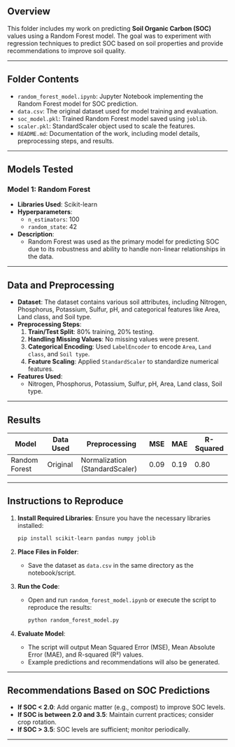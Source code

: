 ## Overview
This folder includes my work on predicting **Soil Organic Carbon (SOC)** values using a Random Forest model. The goal was to experiment with regression techniques to predict SOC based on soil properties and provide recommendations to improve soil quality.

---
## Folder Contents
- `random_forest_model.ipynb`: Jupyter Notebook implementing the Random Forest model for SOC prediction.
- `data.csv`: The original dataset used for model training and evaluation.
- `soc_model.pkl`: Trained Random Forest model saved using `joblib`.
- `scaler.pkl`: StandardScaler object used to scale the features.
- `README.md`: Documentation of the work, including model details, preprocessing steps, and results.

---

## Models Tested

### Model 1: Random Forest
- **Libraries Used**: Scikit-learn
- **Hyperparameters**:
  - `n_estimators`: 100
  - `random_state`: 42
- **Description**: 
  - Random Forest was used as the primary model for predicting SOC due to its robustness and ability to handle non-linear relationships in the data.

---

## Data and Preprocessing
- **Dataset**: The dataset contains various soil attributes, including Nitrogen, Phosphorus, Potassium, Sulfur, pH, and categorical features like Area, Land class, and Soil type.
- **Preprocessing Steps**:
  1. **Train/Test Split**: 80% training, 20% testing.
  2. **Handling Missing Values**: No missing values were present.
  3. **Categorical Encoding**: Used `LabelEncoder` to encode `Area`, `Land class`, and `Soil type`.
  4. **Feature Scaling**: Applied `StandardScaler` to standardize numerical features.
- **Features Used**:
  - Nitrogen, Phosphorus, Potassium, Sulfur, pH, Area, Land class, Soil type.

---

## Results

| **Model**            | **Data Used** | **Preprocessing**          | **MSE** | **MAE** | **R-Squared** |
|-----------------------|---------------|----------------------------|---------|---------|---------------|
| Random Forest         | Original      | Normalization (StandardScaler) | 0.09    | 0.19    | 0.80          |

---

## Instructions to Reproduce
1. **Install Required Libraries**:
   Ensure you have the necessary libraries installed:
   ```bash
   pip install scikit-learn pandas numpy joblib
   ```

2. **Place Files in Folder**:
   - Save the dataset as `data.csv` in the same directory as the notebook/script.

3. **Run the Code**:
   - Open and run `random_forest_model.ipynb` or execute the script to reproduce the results:
     ```bash
     python random_forest_model.py
     ```

4. **Evaluate Model**:
   - The script will output Mean Squared Error (MSE), Mean Absolute Error (MAE), and R-squared (R²) values.
   - Example predictions and recommendations will also be generated.

---

## Recommendations Based on SOC Predictions
- **If SOC < 2.0**: Add organic matter (e.g., compost) to improve SOC levels.
- **If SOC is between 2.0 and 3.5**: Maintain current practices; consider crop rotation.
- **If SOC > 3.5**: SOC levels are sufficient; monitor periodically.

--- 
